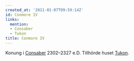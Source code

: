 ```yaml
---
created_at: '2011-01-07T09:59:14Z'
id: Conmore IV
links:
  mention:
  - Consaber
  - Tukon
title: Conmore IV
---
```


Konung i [Consaber] 2302–2327 e.D. Tillhörde huset [Tukon].

  [Consaber]: Consaber
  [Tukon]: Tukon
